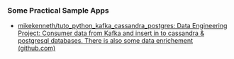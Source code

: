### Some Practical Sample Apps

- [mikekenneth/tuto_python_kafka_cassandra_postgres: Data Engineering Project: Consumer data from Kafka and insert in to cassandra & postgresql databases. There is also some data enrichement (github.com)](https://github.com/mikekenneth/tuto_python_kafka_cassandra_postgres)
  

